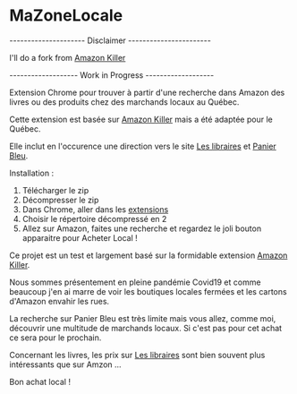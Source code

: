 # MaZoneLocale

--------------------- Disclaimer -----------------------

I'll do a fork from [Amazon Killer](https://github.com/elliotlepers/Amazon-Killer)

------------------- Work in Progress -------------------

Extension Chrome pour trouver à partir d'une recherche dans Amazon des livres ou des produits chez des marchands locaux au Québec.

Cette extension est basée sur [Amazon Killer](https://github.com/elliotlepers/Amazon-Killer) mais a été adaptée pour le Québec.

Elle inclut en l'occurence une direction vers le site [Les libraires](https://www.leslibraires.ca/) et [Panier Bleu](https://www.lepanierbleu.ca/).

Installation :
1. Télécharger le zip
2. Décompresser le zip
3. Dans Chrome, aller dans les [extensions](chrome://extensions/) 
4. Choisir le répertoire décompressé en 2
5. Allez sur Amazon, faites une recherche et regardez le joli bouton apparaitre pour Acheter Local !

Ce projet est un test et largement basé sur la formidable extension [Amazon Killer](https://github.com/elliotlepers/Amazon-Killer).

Nous sommes présentement en pleine pandémie Covid19 et comme beaucoup j'en ai marre de voir les boutiques locales fermées et les cartons d'Amazon envahir les rues.

La recherche sur Panier Bleu est très limite mais vous allez, comme moi, découvrir une multitude de marchands locaux.
Si c'est pas pour cet achat ce sera pour le prochain.

Concernant les livres, les prix sur [Les libraires](https://www.leslibraires.ca/) sont bien souvent plus intéressants que sur Amzon ...

Bon achat local !
